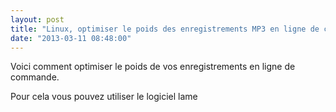 ```yaml
---
layout: post
title: "Linux, optimiser le poids des enregistrements MP3 en ligne de commande"
date: "2013-03-11 08:48:00"
---
```

Voici comment optimiser le poids de vos enregistrements en ligne de commande.

Pour cela vous pouvez utiliser le logiciel lame

<script src="http://pastebin.com/embed_js.php?i=iJDSqKcB"></script>

<div style="height: 0; overflow: hidden;">lame 128 encodage mp3 poids réduire réduction</div>
